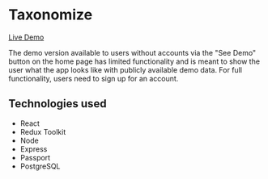 # Taxonomize

[Live Demo](https://taxonomize.netlify.app)

The demo version available to users without accounts via the "See Demo" button on the home page has limited functionality and is meant to show the user what the app looks like with publicly available demo data. For full functionality, users need to sign up for an account.

## Technologies used
* React
* Redux Toolkit
* Node
* Express
* Passport
* PostgreSQL
